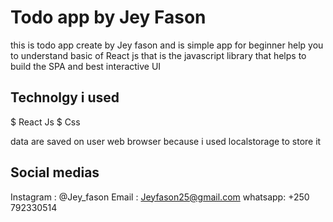 # Todo app by Jey Fason
this is todo app create by Jey fason and is simple app for beginner help you to understand basic of React js that is the javascript library that helps to build the SPA and best interactive UI

## Technolgy i used

$ React Js
$ Css

data are saved on user web browser because i used localstorage to store it

## Social medias

Instagram : @Jey_fason
Email : Jeyfason25@gmail.com
whatsapp: +250 792330514